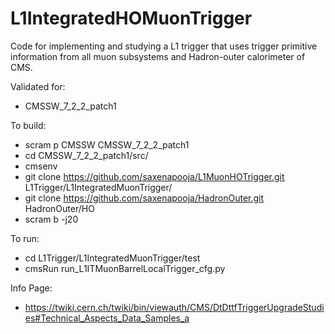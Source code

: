 L1IntegratedHOMuonTrigger
=======================

Code for implementing and studying a L1 trigger that uses trigger primitive information from all muon subsystems and Hadron-outer calorimeter of CMS.

Validated for:

* CMSSW_7_2_2_patch1


To build:

* scram p CMSSW CMSSW_7_2_2_patch1
* cd CMSSW_7_2_2_patch1/src/
* cmsenv
* git clone https://github.com/saxenapooja/L1MuonHOTrigger.git L1Trigger/L1IntegratedMuonTrigger/
* git clone https://github.com/saxenapooja/HadronOuter.git HadronOuter/HO 
* scram b -j20


To run:

* cd L1Trigger/L1IntegratedMuonTrigger/test
* cmsRun run_L1ITMuonBarrelLocalTrigger_cfg.py

Info Page:

* https://twiki.cern.ch/twiki/bin/viewauth/CMS/DtDttfTriggerUpgradeStudies#Technical_Aspects_Data_Samples_a